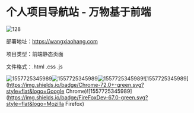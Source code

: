 # 个人项目导航站 - 万物基于前端

![128](https://ws3.sinaimg.cn/large/005BYqpggy1g2zmvkjuccj303k03kgle.jpg)

部署地址：https://wangxiaohang.com

项目类型：前端静态页面

文件格式：.html .css .js

![1557725345989](<https://img.shields.io/badge/Contributor-wangxiaohang-green.svg>)![1557725345989](<https://img.shields.io/badge/vision-1.0-green.svg>)![1557725345989](<https://img.shields.io/badge/IDE-HbuilderX-green.svg>)![1557725345989](https://img.shields.io/badge/Chrome-72.0+-green.svg?style=flat&logo=Google Chrome)![1557725345989](https://img.shields.io/badge/FireFoxDev-67.0-green.svg?style=flat&logo=Mozilla Firefox)
